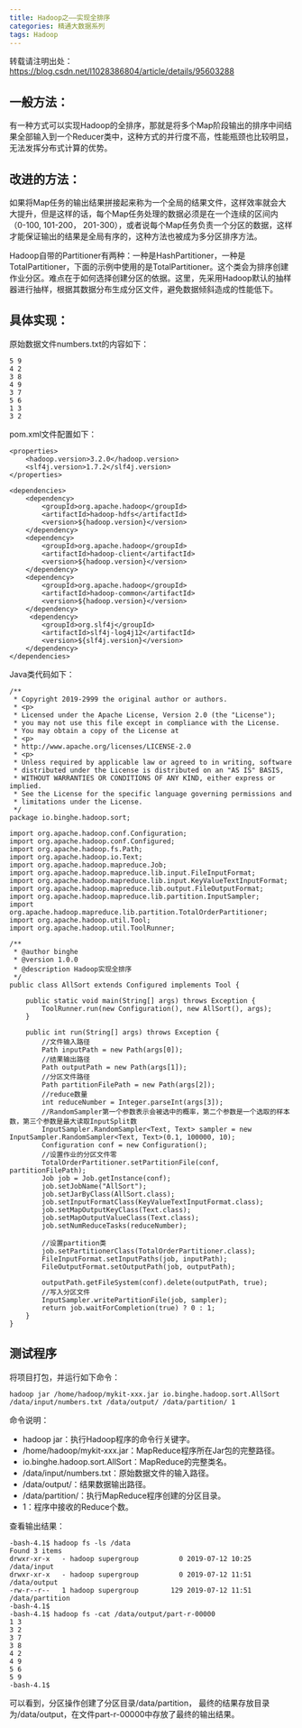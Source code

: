 ```yaml
---
title: Hadoop之——实现全排序
categories: 精通大数据系列
tags: Hadoop
---
```

转载请注明出处：https://blog.csdn.net/l1028386804/article/details/95603288

## 一般方法：

有一种方式可以实现Hadoop的全排序，那就是将多个Map阶段输出的排序中间结果全部输入到一个Reducer类中，这种方式的并行度不高，性能瓶颈也比较明显，无法发挥分布式计算的优势。

## 改进的方法：

如果将Map任务的输出结果拼接起来称为一个全局的结果文件，这样效率就会大大提升，但是这样的话，每个Map任务处理的数据必须是在一个连续的区间内（0-100,
101-200， 201-300），或者说每个Map任务负责一个分区的数据，这样才能保证输出的结果是全局有序的，这种方法也被成为多分区排序方法。

Hadoop自带的Partitioner有两种：一种是HashPartitioner，一种是TotalPartitioner，下面的示例中使用的是TotalPartitioner。这个类会为排序创建作业分区。难点在于如何选择创建分区的依据。这里，先采用Hadoop默认的抽样器进行抽样，根据其数据分布生成分区文件，避免数据倾斜造成的性能低下。

## 具体实现：

原始数据文件numbers.txt的内容如下：

    
    
    5 9
    4 2
    3 8
    4 9
    3 7
    5 6
    1 3
    3 2

pom.xml文件配置如下：

    
    
    <properties>
    	<hadoop.version>3.2.0</hadoop.version>
    	<slf4j.version>1.7.2</slf4j.version>
    </properties>
    
    <dependencies>
    	<dependency>
    		<groupId>org.apache.hadoop</groupId>
    		<artifactId>hadoop-hdfs</artifactId>
    		<version>${hadoop.version}</version>
    	</dependency>
    	<dependency>
    		<groupId>org.apache.hadoop</groupId>
    		<artifactId>hadoop-client</artifactId>
    		<version>${hadoop.version}</version>
    	</dependency>
    	<dependency>
    		<groupId>org.apache.hadoop</groupId>
    		<artifactId>hadoop-common</artifactId>
    		<version>${hadoop.version}</version>
    	</dependency>
    	 <dependency>
    		<groupId>org.slf4j</groupId>
    		<artifactId>slf4j-log4j12</artifactId>
    		<version>${slf4j.version}</version>
    	</dependency>
    </dependencies>

Java类代码如下：

    
    
    /**
     * Copyright 2019-2999 the original author or authors.
     * <p>
     * Licensed under the Apache License, Version 2.0 (the "License");
     * you may not use this file except in compliance with the License.
     * You may obtain a copy of the License at
     * <p>
     * http://www.apache.org/licenses/LICENSE-2.0
     * <p>
     * Unless required by applicable law or agreed to in writing, software
     * distributed under the License is distributed on an "AS IS" BASIS,
     * WITHOUT WARRANTIES OR CONDITIONS OF ANY KIND, either express or implied.
     * See the License for the specific language governing permissions and
     * limitations under the License.
     */
    package io.binghe.hadoop.sort;
    
    import org.apache.hadoop.conf.Configuration;
    import org.apache.hadoop.conf.Configured;
    import org.apache.hadoop.fs.Path;
    import org.apache.hadoop.io.Text;
    import org.apache.hadoop.mapreduce.Job;
    import org.apache.hadoop.mapreduce.lib.input.FileInputFormat;
    import org.apache.hadoop.mapreduce.lib.input.KeyValueTextInputFormat;
    import org.apache.hadoop.mapreduce.lib.output.FileOutputFormat;
    import org.apache.hadoop.mapreduce.lib.partition.InputSampler;
    import org.apache.hadoop.mapreduce.lib.partition.TotalOrderPartitioner;
    import org.apache.hadoop.util.Tool;
    import org.apache.hadoop.util.ToolRunner;
    
    /**
     * @author binghe
     * @version 1.0.0
     * @description Hadoop实现全排序
     */
    public class AllSort extends Configured implements Tool {
    
        public static void main(String[] args) throws Exception {
            ToolRunner.run(new Configuration(), new AllSort(), args);
        }
    
        public int run(String[] args) throws Exception {
            //文件输入路径
            Path inputPath = new Path(args[0]);
            //结果输出路径
            Path outputPath = new Path(args[1]);
            //分区文件路径
            Path partitionFilePath = new Path(args[2]);
            //reduce数量
            int reduceNumber = Integer.parseInt(args[3]);
            //RandomSampler第一个参数表示会被选中的概率，第二个参数是一个选取的样本数，第三个参数是最大读取InputSplit数
            InputSampler.RandomSampler<Text, Text> sampler = new InputSampler.RandomSampler<Text, Text>(0.1, 100000, 10);
            Configuration conf = new Configuration();
            //设置作业的分区文件零
            TotalOrderPartitioner.setPartitionFile(conf, partitionFilePath);
            Job job = Job.getInstance(conf);
            job.setJobName("AllSort");
            job.setJarByClass(AllSort.class);
            job.setInputFormatClass(KeyValueTextInputFormat.class);
            job.setMapOutputKeyClass(Text.class);
            job.setMapOutputValueClass(Text.class);
            job.setNumReduceTasks(reduceNumber);
    
            //设置partition类
            job.setPartitionerClass(TotalOrderPartitioner.class);
            FileInputFormat.setInputPaths(job, inputPath);
            FileOutputFormat.setOutputPath(job, outputPath);
    
            outputPath.getFileSystem(conf).delete(outputPath, true);
            //写入分区文件
            InputSampler.writePartitionFile(job, sampler);
            return job.waitForCompletion(true) ? 0 : 1;
        }
    }
    

## 测试程序

将项目打包，并运行如下命令：

    
    
    hadoop jar /home/hadoop/mykit-xxx.jar io.binghe.hadoop.sort.AllSort  /data/input/numbers.txt /data/output/ /data/partition/ 1

命令说明：

  * hadoop jar：执行Hadoop程序的命令行关键字。
  * /home/hadoop/mykit-xxx.jar：MapReduce程序所在Jar包的完整路径。
  * io.binghe.hadoop.sort.AllSort：MapReduce的完整类名。
  * /data/input/numbers.txt：原始数据文件的输入路径。
  * /data/output/：结果数据输出路径。
  * /data/partition/：执行MapReduce程序创建的分区目录。
  * 1：程序中接收的Reduce个数。

查看输出结果：

    
    
    -bash-4.1$ hadoop fs -ls /data
    Found 3 items
    drwxr-xr-x   - hadoop supergroup          0 2019-07-12 10:25 /data/input
    drwxr-xr-x   - hadoop supergroup          0 2019-07-12 11:51 /data/output
    -rw-r--r--   1 hadoop supergroup        129 2019-07-12 11:51 /data/partition
    -bash-4.1$ 
    -bash-4.1$ hadoop fs -cat /data/output/part-r-00000
    1 3
    3 2
    3 7
    3 8
    4 2
    4 9
    5 6
    5 9
    -bash-4.1$ 

可以看到，分区操作创建了分区目录/data/partition，
最终的结果存放目录为/data/output，在文件part-r-00000中存放了最终的输出结果。

